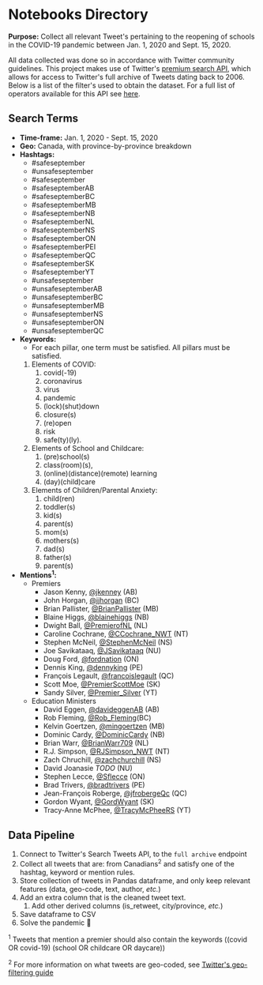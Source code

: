 # Notebooks Directory

**Purpose:** Collect all relevant Tweet's pertaining to the reopening of schools in the COVID-19 pandemic between Jan. 1, 2020 and Sept. 15, 2020.

All data collected was done so in accordance with Twitter community guidelines. This project makes use of Twitter's [premium search API](https://developer.twitter.com/en/docs/tweets/search/overview/premium), which allows for access to Twitter's full archive of Tweets dating back to 2006. Below is a list of the filter's used to obtain the dataset. For a full list of operators available for this API see [here](https://developer.twitter.com/en/docs/tweets/search/overview/premium#AvailableOperators).

## Search Terms

* **Time-frame:** Jan. 1, 2020 - Sept. 15, 2020
* **Geo:** Canada, with province-by-province breakdown
* **Hashtags:**
  * \#safeseptember
  * \#unsafeseptember
  * \#safeseptember
  * \#safeseptemberAB
  * \#safeseptemberBC
  * \#safeseptemberMB
  * \#safeseptemberNB
  * \#safeseptemberNL
  * \#safeseptemberNS
  * \#safeseptemberON
  * \#safeseptemberPEI
  * \#safeseptemberQC
  * \#safeseptemberSK
  * \#safeseptemberYT
  * \#unsafeseptember
  * \#unsafeseptemberAB
  * \#unsafeseptemberBC
  * \#unsafeseptemberMB
  * \#unsafeseptemberNS
  * \#unsafeseptemberON
  * \#unsafeseptemberQC
* **Keywords:**
  * For each pillar, one term must be satisfied. All pillars must be satisfied.
  1. Elements of COVID:
     1. covid(-19)
     2. coronavirus
     3. virus
     4. pandemic
     5. (lock)(shut)down
     6. closure(s)
     7. (re)open
     8. risk
     9. safe(ty)(ly).
  2. Elements of School and Childcare:
     1. (pre)school(s)
     2. class(room)(s),
     3. (online)(distance)(remote) learning
     4. (day)(child)care
  3. Elements of Children/Parental Anxiety:
     1. child(ren)
     2. toddler(s)
     3. kid(s)
     4. parent(s)
     5. mom(s)
     6. mothers(s)
     7. dad(s)
     8. father(s)
     9. parent(s)
* **Mentions<sup>1</sup>:**
  * Premiers
    * Jason Kenny, [@jkenney](https://twitter.com/jkenney) (AB)
    * John Horgan, [@jjhorgan](https://twitter.com/jjhorgan) (BC)
    * Brian Pallister, [@BrianPallister](https://twitter.com/BrianPallister) (MB)
    * Blaine Higgs, [@blainehiggs](https://twitter.com/blainehiggs) (NB)
    * Dwight Ball, [@PremierofNL](https://twitter.com/PremierofNL) (NL)
    * Caroline Cochrane, [@CCochrane_NWT](https://twitter.com/CCochrane_NWT) (NT)
    * Stephen McNeil, [@StephenMcNeil](https://twitter.com/StephenMcNeil) (NS)
    * Joe Savikataaq, [@JSavikataaq](https://twitter.com/JSavikataaq) (NU)
    * Doug Ford, [@fordnation](https://twitter.com/fordnation) (ON)
    * Dennis King, [@dennyking](https://twitter.com/dennyking) (PE)
    * François Legault, [@francoislegault](https://twitter.com/francoislegault) (QC)
    * Scott Moe, [@PremierScottMoe](https://twitter.com/PremierScottMoe) (SK)
    * Sandy Silver, [@Premier_Silver](https://twitter.com/Premier_Silver) (YT)
  * Education Ministers
    * David Eggen, [@davideggenAB](https://twitter.com/davideggenAB) (AB)
    * Rob Fleming, [@Rob_Fleming](https://twitter.com/Rob_Fleming)(BC)
    * Kelvin Goertzen, [@mingoertzen](https://twitter.com/mingoertzen) (MB)
    * Dominic Cardy, [@DominicCardy](https://twitter.com/DominicCardy) (NB)
    * Brian Warr, [@BrianWarr709](https://twitter.com/BrianWarr709) (NL)
    * R.J. Simpson, [@RJSimpson_NWT](https://twitter.com/RJSimpson_NWT) (NT)
    * Zach Chruchill, [@zachchurchill](https://twitter.com/zachchurchill) (NS)
    * David Joanasie *TODO* (NU)
    * Stephen Lecce, [@Sflecce](https://twitter.com/Sflecce) (ON)
    * Brad Trivers, [@bradtrivers](https://twitter.com/bradtrivers) (PE)
    * Jean-François Roberge, [@jfrobergeQc](https://twitter.com/jfrobergeQc) (QC)
    * Gordon Wyant, [@GordWyant](https://twitter.com/GordWyant) (SK)
    * Tracy-Anne McPhee, [@TracyMcPheeRS](https://twitter.com/TracyMcPheeRS) (YT)

## Data Pipeline

1. Connect to Twitter's Search Tweets API, to the `full archive` endpoint
2. Collect all tweets that are: from Canadians<sup>2</sup> and satisfy one of the hashtag, keyword or mention rules.
3. Store collection of tweets in Pandas dataframe, and only keep relevant features (data, geo-code, text, author, *etc.*)
4. Add an extra column that is the cleaned tweet text.
   1. Add other derived columns (is_retweet, city/province, *etc.*)
5. Save dataframe to CSV
6. Solve the pandemic 🎊

<sup>1</sup> Tweets that mention a premier should also contain the keywords ((covid OR covid-19) (school OR childcare OR daycare))

<sup>2</sup> For more information on what tweets are geo-coded, see [Twitter's geo-filtering guide](https://developer.twitter.com/en/docs/tutorials/filtering-tweets-by-location)
